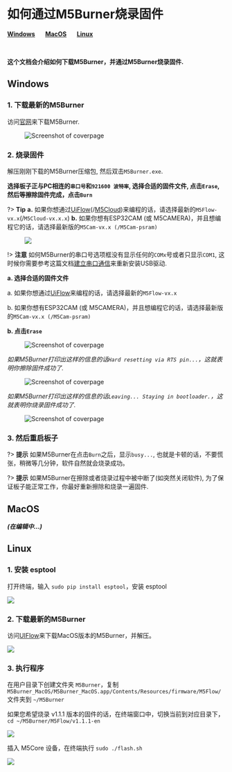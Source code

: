 # 如何通过M5Burner烧录固件

**[Windows](#Windows)**&nbsp;&nbsp;&nbsp;&nbsp;&nbsp;&nbsp;**[MacOS](#MacOS)**&nbsp;&nbsp;&nbsp;&nbsp;&nbsp;&nbsp;**[Linux](#Linux)**

&nbsp;

**这个文档会介绍如何下载M5Burner，并通过M5Burner烧录固件.**

## Windows

### 1. 下载最新的M5Burner

访问[官网](http://www.m5stack.com)来下载M5Burner.

<figure class="thumbnails">
    <img src="assets/img/getting_started_pics/how_to_burn_firmware/download_M5Burner.png" alt="Screenshot of coverpage" title="Cover page">
</figure>

### 2. 烧录固件

解压刚刚下载的M5Burner压缩包, 然后双击`M5Burner.exe`.

**选择板子正与PC相连的`串口号`和`921600 波特率`, 选择合适的固件文件, 点击`Erase`, 然后等擦除固件完成，点击`Burn`**

?> **Tip** **a.** 如果你想通过[UiFlow](http://flow.m5stack.com)(/[M5Cloud](http://cloud.m5stack.com))来编程的话，请选择最新的`M5Flow-vx.x`(/`M5Cloud-vx.x.x`) **b.** 如果你想有ESP32CAM (或 M5CAMERA)，并且想编程它的话，请选择最新版的`M5Cam-vx.x (/M5Cam-psram)`

<figure class="thumbnails">
    <img src="assets/img/getting_started_pics/how_to_burn_firmware/burn_flow_firmware.gif">
</figure>

!> **注意** 如何M5Burner的串口号选项框没有显示任何的`COMx`号或者只显示`COM1`, 这时候你需要参考这篇文档[建立串口通信](/zh_CN/related_documents/establish_serial_connection)来重新安装USB驱动.

**a. 选择合适的固件文件**

a. 如果你想通过[UiFlow](http://flow.m5stack.com)来编程的话，请选择最新的`M5Flow-vx.x`

b. 如果你想有ESP32CAM (或 M5CAMERA)，并且想编程它的话，请选择最新版的`M5Cam-vx.x (/M5Cam-psram)`

**b. 点击`Erase`**

<figure class="thumbnails">
    <img src="assets/img/getting_started_pics/how_to_burn_firmware/burn_firmware_01.png" alt="Screenshot of coverpage" title="Cover page">
</figure>


*如果M5Burner打印出这样的信息的话`Hard resetting via RTS pin...`，这就表明你擦除固件成功了.*

<figure class="thumbnails">
    <img src="assets/img/getting_started_pics/how_to_burn_firmware/burn_firmware_04.png" alt="Screenshot of coverpage" title="Cover page">
</figure>


*如果M5Burner打印出这样的信息的话`Leaving... Staying in bootloader.`，这就表明你烧录固件成功了.*

<figure class="thumbnails">
    <img src="assets/img/getting_started_pics/how_to_burn_firmware/burn_firmware_05.png" alt="Screenshot of coverpage" title="Cover page">
</figure>

### 3. 然后重启板子

?> **提示**
如果M5Burner在点击`Burn`之后，显示`busy...`, 也就是卡顿的话，不要慌张，稍微等几分钟，软件自然就会烧录成功。

?> **提示** 如果M5Burner在擦除或者烧录过程中被中断了(如突然关闭软件), 为了保证板子能正常工作，你最好重新擦除和烧录一遍固件.

## MacOS

***(在编辑中...)***

## Linux

### 1. 安装 esptool

打开终端，输入 `sudo pip install esptool`，安装 esptool

<img src="assets/img/getting_started_pics/how_to_burn_firmware/burn_firmware_11.png">

### 2. 下载最新的M5Burner

访问[UIFlow](http://www.m5stack.com)来下载MacOS版本的M5Burner，并解压。

<img src="assets/img/getting_started_pics/how_to_burn_firmware/burn_firmware_10.png">

### 3. 执行程序

在用户目录下创建文件夹 `M5Burner`，复制 `M5Burner_MacOS/M5Burner_MacOS.app/Contents/Resources/firmware/M5Flow/` 文件夹到 `~/M5Burner`

如果您希望烧录 v1.1.1 版本的固件的话，在终端窗口中，切换当前到对应目录下，`cd ~/M5Burner/M5Flow/v1.1.1-en`

<img src="assets/img/getting_started_pics/how_to_burn_firmware/burn_firmware_13.png">

插入 M5Core 设备，在终端执行 `sudo ./flash.sh`

<img src="assets/img/getting_started_pics/how_to_burn_firmware/burn_firmware_12.png">